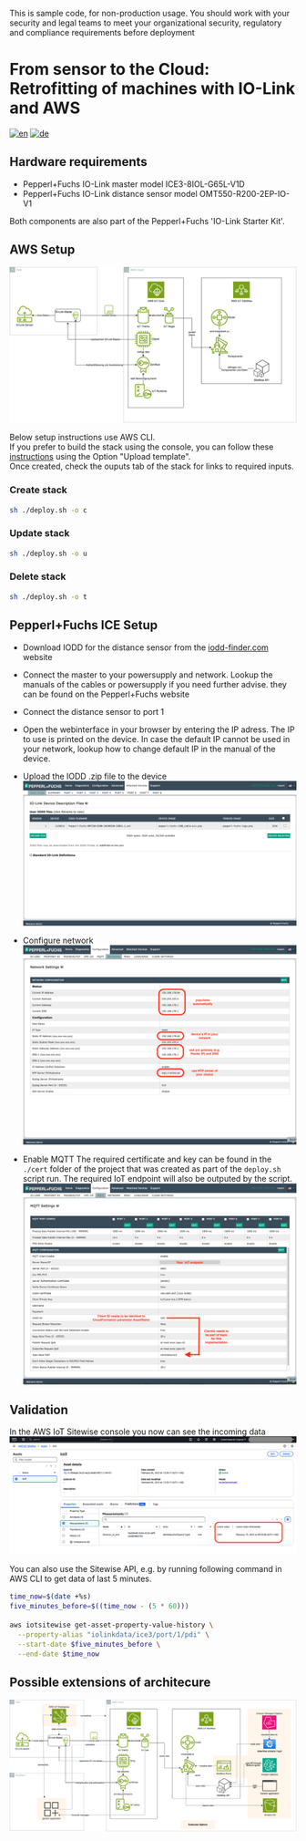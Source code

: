 This is sample code, for non-production usage. 
You should work with your security and legal teams to meet your organizational security, regulatory and compliance requirements before deployment

# From sensor to the Cloud: Retrofitting of machines with IO-Link and AWS

[![en](https://img.shields.io/badge/lang-en-red.svg)](https://[github.com/jonatasemidio/multilanguage-readme-pattern](https://github.com/aws-samples/retrofitting-with-io-link)/blob/master/README.md)
[![de](https://img.shields.io/badge/lang-de-yellow.svg)](https://github.com/aws-samples/retrofitting-with-io-link/blob/master/README.de.md)

## Hardware requirements
* Pepperl+Fuchs IO-Link master model ICE3-8IOL-G65L-V1D 
* Pepperl+Fuchs IO-Link distance sensor model OMT550-R200-2EP-IO-V1  
  
Both components are also part of the Pepperl+Fuchs 'IO-Link Starter Kit'.

## AWS Setup

![](./img/arch/retro_demo.de.png)

Below setup instructions use AWS CLI.  
If you prefer to build the stack using the console, you can follow these [instructions](https://docs.aws.amazon.com/AWSCloudFormation/latest/UserGuide/cfn-console-create-stack.html#create-stack) using the Option "Upload template".  
Once created, check the ouputs tab of the stack for links to required inputs.

### Create stack
```bash
sh ./deploy.sh -o c
```

### Update stack
```bash
sh ./deploy.sh -o u
```

### Delete stack
```bash
sh ./deploy.sh -o t
```

## Pepperl+Fuchs ICE Setup

* Download IODD for the distance sensor from the [iodd-finder.com](https://ioddfinder.io-link.com/productvariants/search?productName=%22OMT550-R200-2EP-IO-0,3M-V1%22) website
* Connect the master to your powersupply and network. Lookup the manuals of the cables or powersupply if you need further advise. they can be found on the Pepperl+Fuchs website
* Connect the distance sensor to port 1
* Open the webinterface in your browser by entering the IP adress. The IP to use is printed on the device. In case the default IP cannot be used in your network, lookup how to change default IP in the manual of the device. 
* Upload the IODD .zip file to the device
![](./img/ice3/ice3_iodd.en.png)

* Configure network 
![](./img/ice3/ice3_network.en.png)

* Enable MQTT
The required certificate and key can be found in the ```./cert``` folder of the project that was created as part of the ```deploy.sh``` script run. The required IoT endpoint will also be outputed by the script.
![](./img/ice3/ice3_mqtt.en.png)

## Validation
In the AWS IoT Sitewise console you now can see the incoming data
![](./img/aws/sitewise.en.png)

You can also use the Sitewise API, e.g. by running following command in AWS CLI to get data of last 5 minutes.
```bash
time_now=$(date +%s)
five_minutes_before=$((time_now - (5 * 60)))

aws iotsitewise get-asset-property-value-history \
  --property-alias "iolinkdata/ice3/port/1/pdi" \
  --start-date $five_minutes_before \
  --end-date $time_now

```

## Possible extensions of architecure
![](./img/arch/retro_demo_extended.en.png)


